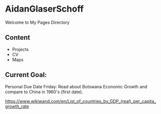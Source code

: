 # AidanGlaserSchoff
 Welcome to My Pages Directory
 
## Content

* Projects
* CV
* Maps

## Current Goal:
Personal Due Date Friday:
Read about Botswana Economic Growth and compare to China in 1960's (first date).

https://www.wikiwand.com/en/List_of_countries_by_GDP_(real)_per_capita_growth_rate 
